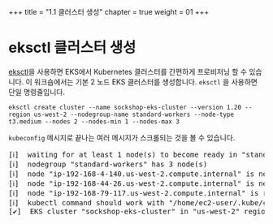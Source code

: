 +++
title = "1.1 클러스터 생성"
chapter = true
weight = 01
+++

# eksctl 클러스터 생성 


[eksctl](https://eksctl.io/introduction/)을 사용하면 EKS에서 Kubernetes 클러스터를 간편하게 프로비저닝 할 수 있습니다. 이 워크숍에서는 기본 2 노드 EKS 클러스터를 생성합니다. `eksctl` 을 사용하면 단일 명령줄입니다.


```
eksctl create cluster --name sockshop-eks-cluster --version 1.20 --region us-west-2 --nodegroup-name standard-workers --node-type t3.medium --nodes 2 --nodes-min 1 --nodes-max 3
```

`kubeconfig` 메시지로 끝나는 여러 메시지가 스크롤되는 것을 볼 수 있습니다.

<pre>
[ℹ]  waiting for at least 1 node(s) to become ready in "standard-workers"
[ℹ]  nodegroup "standard-workers" has 3 node(s)
[ℹ]  node "ip-192-168-4-140.us-west-2.compute.internal" is not ready
[ℹ]  node "ip-192-168-44-26.us-west-2.compute.internal" is not ready
[ℹ]  node "ip-192-168-79-117.us-west-2.compute.internal" is ready
[ℹ]  kubectl command should work with "/home/ec2-user/.kube/config", try 'kubectl get nodes'
[✔]  EKS cluster "sockshop-eks-cluster" in "us-west-2" region is ready
</pre>
